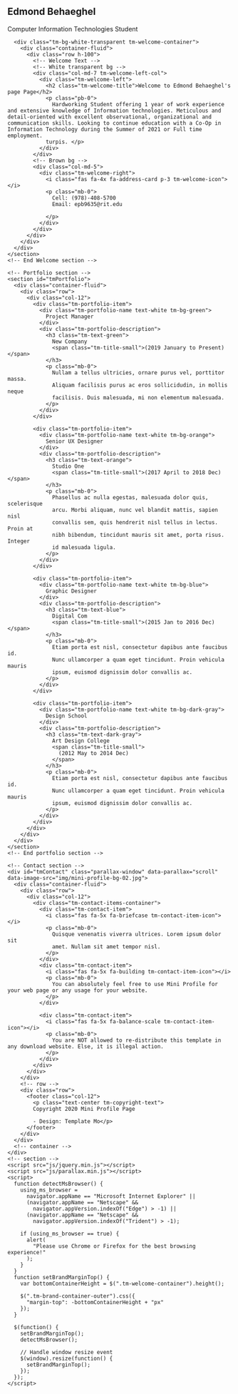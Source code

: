 <html lang="en">
  <head>
    <meta charset="UTF-8" />
    <meta name="viewport" content="width=device-width, initial-scale=1.0" />
    <meta http-equiv="X-UA-Compatible" content="ie=edge" />
    <link rel="stylesheet" href="https://fonts.googleapis.com/css?family=Open+Sans:400,600" />
    <link rel="stylesheet" href="css/all.min.css" />
    <link rel="stylesheet" href="css/bootstrap.min.css" />
    <link rel="stylesheet" href="css/templatemo-style.css" />
    <title>Mini Profile - Free Bootstrap CSS Template</title>
    
<!--
Mini Profile Template
https://templatemo.com/tm-530-mini-profile
-->
  </head>
  <body>
    <!-- Welcome Section -->
    <section id="tmWelcome" class="parallax-window" data-parallax="scroll" data-image-src="img/mini-profile-bg-01.jpg">
      <div class="container-fluid tm-brand-container-outer">
        <div class="row">
          <div class="col-12">
            <!-- Logo Area -->
            <!-- Black transparent bg -->
            <div class="ml-auto mr-0 tm-bg-black-transparent text-white tm-brand-container-inner">
              <div class="tm-brand-container text-center">
                <h1 class="tm-brand-name">Edmond Behaeghel</h1>
                <p class="tm-brand-description mb-0">Computer Information Technologies Student</p>
              </div>
            </div>
          </div>
        </div>
      </div>

      <div class="tm-bg-white-transparent tm-welcome-container">
        <div class="container-fluid">
          <div class="row h-100">
            <!-- Welcome Text -->
            <!-- White transparent bg -->
            <div class="col-md-7 tm-welcome-left-col">
              <div class="tm-welcome-left">
                <h2 class="tm-welcome-title">Welcome to Edmond Behaeghel's page Page</h2>
                <p class="pb-0">
                  Hardworking Student offering 1 year of work experience and extensive knowledge of Information technologies. Meticulous and detail-oriented with excellent observational, organizational and communication skills. Looking to continue education with a Co-Op in Information Technology during the Summer of 2021 or Full time employment.   
                turpis. </p>
              </div>
            </div>
            <!-- Brown bg -->
            <div class="col-md-5">
              <div class="tm-welcome-right">
                <i class="fas fa-4x fa-address-card p-3 tm-welcome-icon"></i>
                <p class="mb-0">
                  Cell: (978)-408-5700  
                  Email: epb9635@rit.edu  

                </p>
              </div>
            </div>
          </div>
        </div>
      </div>
    </section>
    <!-- End Welcome section -->

    <!-- Portfolio section -->
    <section id="tmPortfolio">
      <div class="container-fluid">
        <div class="row">
          <div class="col-12">
            <div class="tm-portfolio-item">
              <div class="tm-portfolio-name text-white tm-bg-green">
                Project Manager
              </div>
              <div class="tm-portfolio-description">
                <h3 class="tm-text-green">
                  New Company
                  <span class="tm-title-small">(2019 January to Present)</span>
                </h3>
                <p class="mb-0">
                  Nullam a tellus ultricies, ornare purus vel, porttitor massa.
                  Aliquam facilisis purus ac eros sollicidudin, in mollis neque
                  facilisis. Duis malesuada, mi non elementum malesuada.
                </p>
              </div>
            </div>

            <div class="tm-portfolio-item">
              <div class="tm-portfolio-name text-white tm-bg-orange">
                Senior UX Designer
              </div>
              <div class="tm-portfolio-description">
                <h3 class="tm-text-orange">
                  Studio One
                  <span class="tm-title-small">(2017 April to 2018 Dec)</span>
                </h3>
                <p class="mb-0">
                  Phasellus ac nulla egestas, malesuada dolor quis, scelerisque
                  arcu. Morbi aliquam, nunc vel blandit mattis, sapien nisl
                  convallis sem, quis hendrerit nisl tellus in lectus. Proin at
                  nibh bibendum, tincidunt mauris sit amet, porta risus. Integer
                  id malesuada ligula.
                </p>
              </div>
            </div>

            <div class="tm-portfolio-item">
              <div class="tm-portfolio-name text-white tm-bg-blue">
                Graphic Designer
              </div>
              <div class="tm-portfolio-description">
                <h3 class="tm-text-blue">
                  Digital Com
                  <span class="tm-title-small">(2015 Jan to 2016 Dec)</span>
                </h3>
                <p class="mb-0">
                  Etiam porta est nisl, consectetur dapibus ante faucibus id.
                  Nunc ullamcorper a quam eget tincidunt. Proin vehicula mauris
                  ipsum, euismod dignissim dolor convallis ac.
                </p>
              </div>
            </div>

            <div class="tm-portfolio-item">
              <div class="tm-portfolio-name text-white tm-bg-dark-gray">
                Design School
              </div>
              <div class="tm-portfolio-description">
                <h3 class="tm-text-dark-gray">
                  Art Design College
                  <span class="tm-title-small">
                    (2012 May to 2014 Dec)
                  </span>
                </h3>
                <p class="mb-0">
                  Etiam porta est nisl, consectetur dapibus ante faucibus id.
                  Nunc ullamcorper a quam eget tincidunt. Proin vehicula mauris
                  ipsum, euismod dignissim dolor convallis ac.
                </p>
              </div>
            </div>
          </div>
        </div>
      </div>
    </section>
    <!-- End portfolio section -->

    <!-- Contact section -->
    <div id="tmContact" class="parallax-window" data-parallax="scroll" data-image-src="img/mini-profile-bg-02.jpg">
      <div class="container-fluid">
        <div class="row">
          <div class="col-12">
            <div class="tm-contact-items-container">
              <div class="tm-contact-item">
                <i class="fas fa-5x fa-briefcase tm-contact-item-icon"></i>
                <p class="mb-0">
                  Quisque venenatis viverra ultrices. Lorem ipsum dolor sit
                  amet. Nullam sit amet tempor nisl.
                </p>
              </div>
              <div class="tm-contact-item">
                <i class="fas fa-5x fa-building tm-contact-item-icon"></i>
                <p class="mb-0">
                  You can absolutely feel free to use Mini Profile for your web page or any usage for your website.
                </p>
              </div>

              <div class="tm-contact-item">
                <i class="fas fa-5x fa-balance-scale tm-contact-item-icon"></i>
                <p class="mb-0">
                  You are NOT allowed to re-distribute this template in any download website. Else, it is illegal action.
                </p>
              </div>
            </div>
          </div>
        </div>
        <!-- row -->
        <div class="row">
          <footer class="col-12">
            <p class="text-center tm-copyright-text">
            Copyright 2020 Mini Profile Page 
            
            - Design: Template Mo</p>
          </footer>
        </div>
      </div>
      <!-- container -->
    </div>
    <!-- section -->
    <script src="js/jquery.min.js"></script>
    <script src="js/parallax.min.js"></script>
    <script>
      function detectMsBrowser() {
        using_ms_browser =
          navigator.appName == "Microsoft Internet Explorer" ||
          (navigator.appName == "Netscape" &&
            navigator.appVersion.indexOf("Edge") > -1) ||
          (navigator.appName == "Netscape" &&
            navigator.appVersion.indexOf("Trident") > -1);

        if (using_ms_browser == true) {
          alert(
            "Please use Chrome or Firefox for the best browsing experience!"
          );
        }
      }
      function setBrandMarginTop() {
        var bottomContainerHeight = $(".tm-welcome-container").height();

        $(".tm-brand-container-outer").css({
          "margin-top": -bottomContainerHeight + "px"
        });
      }

      $(function() {
        setBrandMarginTop();
        detectMsBrowser();

        // Handle window resize event
        $(window).resize(function() {
          setBrandMarginTop();
        });
      });
    </script>
  </body>
</html>